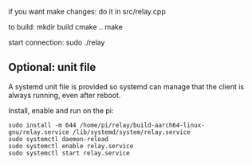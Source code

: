 if you want make changes: do it in src/relay.cpp

to build:
mkdir build
cmake ..
make

start connection:
sudo ./relay

## Optional: unit file

A systemd unit file is provided so systemd can manage that the client is always running, even after reboot.

Install, enable and run on the pi:
```shell
sudo install -m 644 /home/pi/relay/build-aarch64-linux-gnu/relay.service /lib/systemd/system/relay.service
sudo systemctl daemon-reload
sudo systemctl enable relay.service
sudo systemctl start relay.service
```
